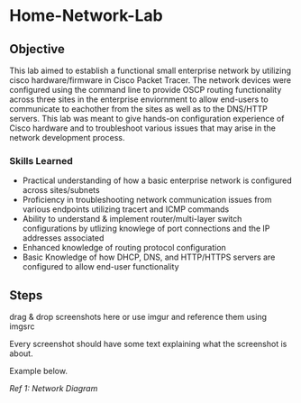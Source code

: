 # Home-Network-Lab

## Objective

This lab aimed to establish a functional small enterprise network by utilizing cisco hardware/firmware in Cisco Packet Tracer. The network devices were configured using the command line to provide OSCP routing functionality across three sites in the enterprise enviornment to allow end-users to communicate to eachother from the sites as well as to the DNS/HTTP servers. This lab was meant to give hands-on configuration experience of Cisco hardware and to troubleshoot various issues that may arise in the network development process. 

### Skills Learned

- Practical understanding of how a basic enterprise network is configured across sites/subnets
- Proficiency in troubleshooting network communication issues from various endpoints utilizing tracert and ICMP commands
- Ability to understand & implement router/multi-layer switch configurations by utlizing knowlege of port connections and the IP addresses associated
- Enhanced knowledge of routing protocol configuration
- Basic Knowledge of how DHCP, DNS, and HTTP/HTTPS servers are configured to allow end-user functionality

## Steps
drag & drop screenshots here or use imgur and reference them using imgsrc

Every screenshot should have some text explaining what the screenshot is about.

Example below.

*Ref 1: Network Diagram*
